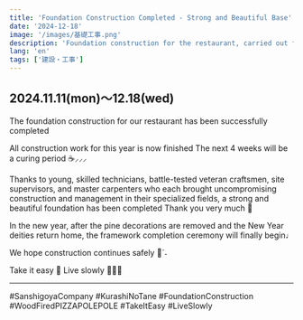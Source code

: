 ```yaml
---
title: 'Foundation Construction Completed - Strong and Beautiful Base'
date: '2024-12-18'
image: '/images/基礎工事.png'
description: 'Foundation construction for the restaurant, carried out from November 11 to December 18, 2024, has been successfully completed. Thanks to uncompromising construction by specialist technicians, a strong and beautiful foundation has been created.'
lang: 'en'
tags: ['建設・工事']
---
```


## 2024.11.11(mon)〜12.18(wed)

The foundation construction for our restaurant has been successfully completed

All construction work for this year is now finished
The next 4 weeks will be a curing period ☕️⸝⸝⸝

Thanks to young, skilled technicians,
battle-tested veteran craftsmen, site supervisors, and master carpenters
who each brought uncompromising
construction and management in their specialized fields,
a strong and beautiful foundation has been completed
Thank you very much 🩶

In the new year, after the pine decorations are removed
and the New Year deities return home,
the framework completion ceremony will finally begin♩

We hope construction continues safely 🌳ˊ˗

Take it easy 👣
Live slowly 🎅🏻➿

---

#SanshigoyaCompany #KurashiNoTane #FoundationConstruction #WoodFiredPIZZAPOLEPOLE #TakeItEasy #LiveSlowly
